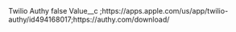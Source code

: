 <?xml version="1.0" encoding="UTF-8"?>
<CustomMetadata xmlns="http://soap.sforce.com/2006/04/metadata" xmlns:xsi="http://www.w3.org/2001/XMLSchema-instance" xmlns:xsd="http://www.w3.org/2001/XMLSchema">
    <label>Twilio Authy</label>
    <protected>false</protected>
    <values>
        <field>Value__c</field>
        <value xsi:type="xsd:string">;https://apps.apple.com/us/app/twilio-authy/id494168017;https://authy.com/download/</value>
    </values>
</CustomMetadata>
